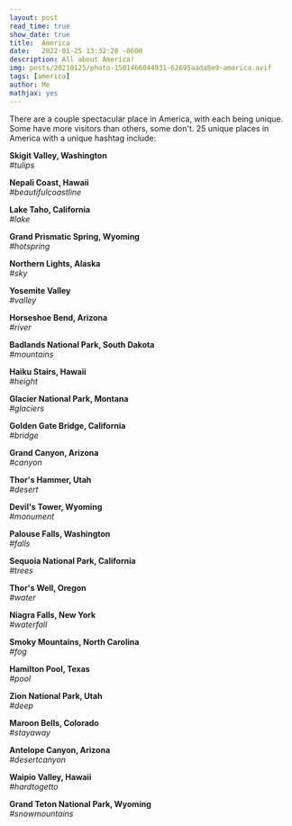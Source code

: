```yaml
---
layout: post
read_time: true
show_date: true
title:  America
date:   2022-01-25 13:32:20 -0600
description: All about America!
img: posts/20210125/photo-1501466044931-62695aada8e9-america.avif
tags: [america]
author: Me
mathjax: yes
---
```

There are a couple spectacular place in America, with each being unique. Some have more visitors than others, some don't. 25 unique places in America with a unique hashtag include:

**Skigit Valley, Washington**  
*#tulips*

**Nepali Coast, Hawaii**  
*#beautifulcoastline*

**Lake Taho, California**  
*#lake*

**Grand Prismatic Spring, Wyoming**  
*#hotspring*

**Northern Lights, Alaska**  
*#sky*

**Yosemite Valley**  
*#valley*

**Horseshoe Bend, Arizona**  
*#river*

**Badlands National Park, South Dakota**  
*#mountains*

**Haiku Stairs, Hawaii**  
*#height*

**Glacier National Park, Montana**  
*#glaciers*

**Golden Gate Bridge, California**  
*#bridge*

**Grand Canyon, Arizona**  
*#canyon*

**Thor's Hammer, Utah**  
*#desert*

**Devil's Tower, Wyoming**  
*#monument*

**Palouse Falls, Washington**  
*#falls*

**Sequoia National Park, California**  
*#trees*

**Thor's Well, Oregon**  
*#water*

**Niagra Falls, New York**  
*#waterfall*

**Smoky Mountains, North Carolina**  
*#fog*

**Hamilton Pool, Texas**  
*#pool*

**Zion National Park, Utah**  
*#deep*

**Maroon Bells, Colorado**  
*#stayaway*

**Antelope Canyon, Arizona**  
*#desertcanyon*

**Waipio Valley, Hawaii**  
*#hardtogetto*

**Grand Teton National Park, Wyoming**  
*#snowmountains*
